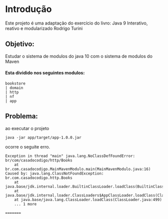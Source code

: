 # Introdução
Este projeto é uma adaptação do exercício do livro:
Java 9
Interativo, reativo e modularizado
Rodrigo Turini

## Objetivo:
Estudar o sistema de modulos do java 10 com o sistema de modulos do Maven

#### Esta dividido nos seguintes modulos:
``` 
bookstore
| domain
| http
| nf
| app 
```
## Problema:

ao executar o projeto  
```
java -jar app/target/app-1.0.0.jar
```
ocorre o seguite erro. 
```
Exception in thread "main" java.lang.NoClassDefFoundError: br/com/casadocodigo/http/Books
	at br.com.casadocodigo.MainMavenModulo.main(MainMavenModulo.java:16)
Caused by: java.lang.ClassNotFoundException: br.com.casadocodigo.http.Books
	at java.base/jdk.internal.loader.BuiltinClassLoader.loadClass(BuiltinClassLoader.java:582)
	at java.base/jdk.internal.loader.ClassLoaders$AppClassLoader.loadClass(ClassLoaders.java:190)
	at java.base/java.lang.ClassLoader.loadClass(ClassLoader.java:499)
	... 1 more

=======

```  
